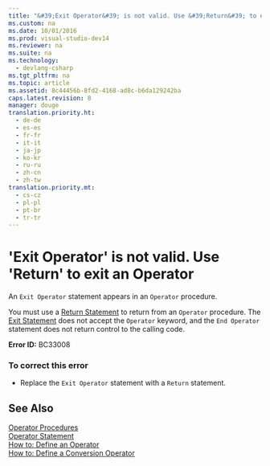 ```yaml
---
title: "&#39;Exit Operator&#39; is not valid. Use &#39;Return&#39; to exit an Operator"
ms.custom: na
ms.date: 10/01/2016
ms.prod: visual-studio-dev14
ms.reviewer: na
ms.suite: na
ms.technology: 
  - devlang-csharp
ms.tgt_pltfrm: na
ms.topic: article
ms.assetid: 8c44456b-8fd2-4168-ad8c-b6da129242ba
caps.latest.revision: 8
manager: douge
translation.priority.ht: 
  - de-de
  - es-es
  - fr-fr
  - it-it
  - ja-jp
  - ko-kr
  - ru-ru
  - zh-cn
  - zh-tw
translation.priority.mt: 
  - cs-cz
  - pl-pl
  - pt-br
  - tr-tr
---
```

# &#39;Exit Operator&#39; is not valid. Use &#39;Return&#39; to exit an Operator
An `Exit Operator` statement appears in an `Operator` procedure.  
  
 You must use a [Return Statement](../Topic/Return%20Statement%20\(Visual%20Basic\).md) to return from an `Operator` procedure. The [Exit Statement](../Topic/Exit%20Statement%20\(Visual%20Basic\).md) does not accept the `Operator` keyword, and the `End Operator` statement does not return control to the calling code.  
  
 **Error ID:** BC33008  
  
### To correct this error  
  
-   Replace the `Exit Operator` statement with a `Return` statement.  
  
## See Also  
 [Operator Procedures](../Topic/Operator%20Procedures%20\(Visual%20Basic\).md)   
 [Operator Statement](../Topic/Operator%20Statement.md)   
 [How to: Define an Operator](../Topic/How%20to:%20Define%20an%20Operator%20\(Visual%20Basic\).md)   
 [How to: Define a Conversion Operator](../Topic/How%20to:%20Define%20a%20Conversion%20Operator%20\(Visual%20Basic\).md)